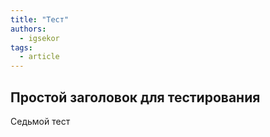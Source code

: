 ```yaml
---
title: "Тест"
authors:
  - igsekor
tags:
  - article
---
```

## Простой заголовок для тестирования

Седьмой тест
